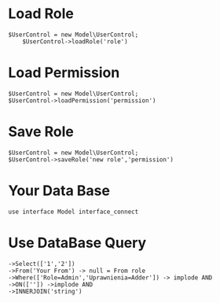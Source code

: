 # Load Role
    $UserControl = new Model\UserControl;
		$UserControl->loadRole('role')
# Load Permission
    $UserControl = new Model\UserControl;
    $UserControl->loadPermission('permission')
# Save Role
    $UserControl = new Model\UserControl;
    $UserControl->saveRole('new role','permission')
# Your Data Base
    use interface Model interface_connect
# Use DataBase Query
    ->Select(['1','2'])
    ->From('Your From') -> null = From role
    ->Where(['Role=Admin','Uprawnienia=Adder']) -> implode AND
    ->ON(['']) ->implode AND
    ->INNERJOIN('string')
